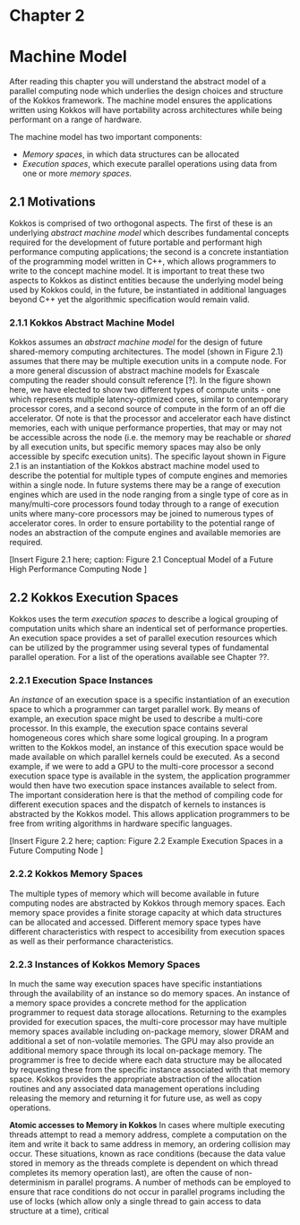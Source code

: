 # Chapter 2

# Machine Model

After reading this chapter you will understand the abstract model of a parallel computing node which underlies the design choices and structure of the Kokkos framework. The machine model ensures the applications written using Kokkos will have portability across architectures while being performant on a range of hardware.

The machine model has two important components:
* _Memory spaces_, in which data structures can be allocated
* _Execution spaces_, which execute parallel operations using data from one or more _memory spaces_.

## 2.1 Motivations

Kokkos is comprised of two orthogonal aspects. The first of these is an underlying
_abstract machine model_ which describes fundamental concepts required for the development of future portable and performant high performance computing applications; the second is a concrete instantiation of the programming model written in C++, which allows programmers to write to the concept machine model. It is important to treat these two aspects to Kokkos as distinct entities because the underlying model being used by Kokkos could, in the future, be instantiated in additional languages beyond C++ yet the algorithmic specification would remain valid.

### 2.1.1 Kokkos Abstract Machine Model
Kokkos assumes an _abstract machine model_ for the design of future shared-memory
computing architectures. The model (shown in Figure 2.1) assumes that there may be
multiple execution units in a compute node. For a more general discussion of abstract
machine models for Exascale computing the reader should consult reference [?]. In the
figure shown here, we have elected to show two different types of compute units - one
which represents multiple latency-optimized cores, similar to contemporary processor
cores, and a second source of compute in the form of an off die accelerator. Of note
is that the processor and accelerator each have distinct memories, each with unique
performance properties, that may or may not be accessible across the node (i.e. the
memory may be reachable or _shared_ by all execution units, but specific memory spaces
may also be only accessible by specifc execution units). The specific layout shown in
Figure 2.1 is an instantiation of the Kokkos abstract machine model used to describe the
potential for multiple types of compute engines and memories within a single node. In
future systems there may be a range of execution engines which are used in the node
ranging from a single type of core as in many/multi-core processors found today through
to a range of execution units where many-core processors may be joined to numerous
types of accelerator cores. In order to ensure portability to the potential range of nodes
an abstraction of the compute engines and available memories are required.

[Insert Figure 2.1 here; 
   caption: Figure 2.1 Conceptual Model of a Future High Performance Computing Node ]

## 2.2 Kokkos Execution Spaces
Kokkos uses the term _execution spaces_ to describe a logical grouping of computation units
which share an indentical set of performance properties. An execution space provides
a set of parallel execution resources which can be utilized by the programmer using
several types of fundamental parallel operation. For a list of the operations available see
Chapter ??.

### 2.2.1 Execution Space Instances
An _instance_ of an execution space is a specific instantiation of an execution space to
which a programmer can target parallel work. By means of example, an execution space
might be used to describe a multi-core processor. In this example, the execution space
contains several homogeneous cores which share some logical grouping. In a program
written to the Kokkos model, an instance of this execution space would be made available
on which parallel kernels could be executed. As a second example, if we were to add a
GPU to the multi-core processor a second execution space type is available in the system,
the application programmer would then have two execution space instances available to
select from. The important consideration here is that the method of compiling code for
different execution spaces and the dispatch of kernels to instances is abstracted by the
Kokkos model. This allows application programmers to be free from writing algorithms
in hardware specific languages.

[Insert Figure 2.2 here; 
   caption: Figure 2.2 Example Execution Spaces in a Future Computing Node ]

### 2.2.2 Kokkos Memory Spaces
The multiple types of memory which will become available in future computing nodes are abstracted by Kokkos through memory spaces. Each memory space provides a finite storage capacity at which data structures can be allocated and accessed. Different memory space types have different characteristics with respect to accesibility from execution spaces as well as their performance characteristics.

### 2.2.3 Instances of Kokkos Memory Spaces
In much the same way execution spaces have specific instantiations through the availability of an instance so do memory spaces. An instance of a memory space provides a concrete method for the application programmer to request data storage allocations. Returning to the examples provided for execution spaces, the multi-core processor may have multiple memory spaces available including on-package memory, slower DRAM and additional a set of non-volatile memories. The GPU may also provide an additional memory space through its local on-package memory. The programmer is free to decide where each data structure may be allocated by requesting these from the specific instance associated with that memory space. Kokkos provides the appropriate abstraction of the allocation routines and any associated data management operations including releasing the memory and returning it for future use, as well as copy operations.

**Atomic accesses to Memory in Kokkos** In cases where multiple executing threads
attempt to read a memory address, complete a computation on the item and write it back
to same address in memory, an ordering collision may occur. These situations, known
as race conditions (because the data value stored in memory as the threads complete is
dependent on which thread completes its memory operation last), are often the cause
of non-determinism in parallel programs. A number of methods can be employed to
ensure that race conditions do not occur in parallel programs including the use of locks
(which allow only a single thread to gain access to data structure at a time), critical